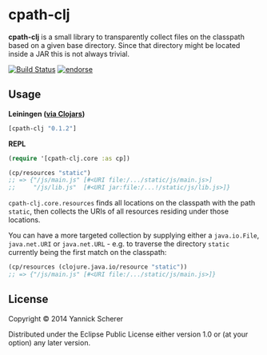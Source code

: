 # cpath-clj

__cpath-clj__ is a small library to transparently collect files on the classpath based on a
given base directory. Since that directory might be located inside a JAR this is not always
trivial.

[![Build Status](https://travis-ci.org/xsc/cpath-clj.svg?branch=master)](https://travis-ci.org/xsc/cpath-clj)
[![endorse](https://api.coderwall.com/xsc/endorsecount.png)](https://coderwall.com/xsc)

## Usage

__Leiningen ([via Clojars](https://clojars.org/cpath-clj))__

```clojure
[cpath-clj "0.1.2"]
```

__REPL__

```clojure
(require '[cpath-clj.core :as cp])

(cp/resources "static")
;; => {"/js/main.js" [#<URI file:/.../static/js/main.js>]
;;     "/js/lib.js"  [#<URI jar:file:/...!/static/js/lib.js>]}
```

`cpath-clj.core.resources` finds all locations on the classpath with the path `static`,
then collects the URIs of all resources residing under those locations.

You can have a more targeted collection by supplying either a `java.io.File`, `java.net.URI`
or `java.net.URL` - e.g. to traverse the directory `static` currently being the first match
on the classpath:

```clojure
(cp/resources (clojure.java.io/resource "static"))
;; => {"/js/main.js" [#<URI file:/.../static/js/main.js>]}
```

## License

Copyright &copy; 2014 Yannick Scherer

Distributed under the Eclipse Public License either version 1.0 or (at
your option) any later version.
